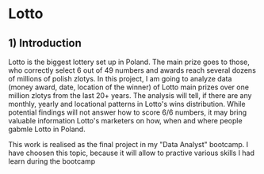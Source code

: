 # Lotto
## 1) Introduction
Lotto is the biggest lottery set up in Poland. The main prize goes to those, who correctly select 6 out of 49 numbers and awards reach several dozens of millions of polish zlotys.
In this project, I am going to analyze data (money award, date, location of the winner) of Lotto main prizes over one million zlotys from the last 20+ years. The analysis will tell, if there are any monthly, yearly and locational patterns in Lotto's wins distribution. While potential findings will not answer how to score 6/6 numbers, it may bring valuable information Lotto's marketers on how, when and where people gabmle Lotto in Poland.

This work is realised as the final project in my "Data Analyst" bootcamp. I have choosen this topic, because it will allow to practive various skills I had learn during the bootcamp
